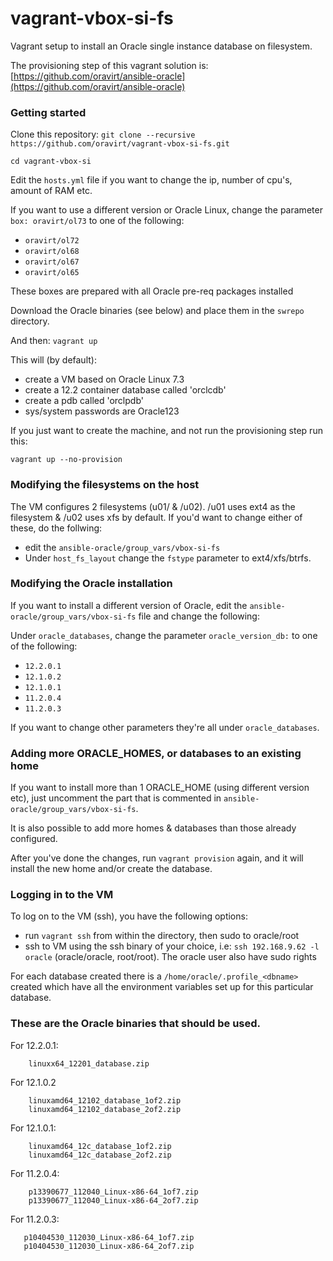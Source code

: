 # vagrant-vbox-si-fs
Vagrant setup to install an Oracle single instance database on filesystem.


The provisioning step of this vagrant solution is: [https://github.com/oravirt/ansible-oracle](https://github.com/oravirt/ansible-oracle)

### Getting started

Clone this repository:
`git clone --recursive https://github.com/oravirt/vagrant-vbox-si-fs.git`

`cd vagrant-vbox-si`

Edit the `hosts.yml` file if you want to change the ip, number of cpu's, amount of RAM etc.

If you want to use a different version or Oracle Linux, change the parameter `box: oravirt/ol73` to one of the following:

- `oravirt/ol72`
- `oravirt/ol68`
- `oravirt/ol67`
- `oravirt/ol65`

These boxes are prepared with all Oracle pre-req packages installed

Download the Oracle binaries (see below) and place them in the `swrepo` directory.

And then: `vagrant up`

This will (by default):
- create a VM based on Oracle Linux 7.3
- create a 12.2 container database called 'orclcdb'
- create a pdb called 'orclpdb'
- sys/system passwords are Oracle123

If you just want to create the machine, and not run the provisioning step run this:

`vagrant up --no-provision`

### Modifying the filesystems on the host

The VM configures 2 filesystems (u01/ & /u02). /u01 uses ext4 as the filesystem & /u02 uses xfs by default. If you'd want to change either of these, do the follwing:

* edit the `ansible-oracle/group_vars/vbox-si-fs`
* Under `host_fs_layout` change the `fstype` parameter to ext4/xfs/btrfs.


### Modifying the Oracle installation

If you want to install a different version of Oracle, edit the `ansible-oracle/group_vars/vbox-si-fs` file and change the following:

Under `oracle_databases`, change the parameter `oracle_version_db:` to one of the following:

* `12.2.0.1`
* `12.1.0.2`
* `12.1.0.1`
* `11.2.0.4`
* `11.2.0.3`

If you want to change other parameters they're all under `oracle_databases`.



### Adding more ORACLE_HOMES, or databases to an existing home

If you want to install more than 1 ORACLE_HOME (using different version etc), just uncomment the part that is commented in `ansible-oracle/group_vars/vbox-si-fs`.

It is also possible to add more homes & databases than those already configured.


After you've done the changes, run `vagrant provision` again, and it will install the new home and/or create the database.

### Logging in to the VM

To log on to the VM (ssh), you have the following options:
* run `vagrant ssh` from within the directory, then sudo to oracle/root
* ssh to VM using the ssh binary of your choice, i.e: `ssh 192.168.9.62 -l oracle` (oracle/oracle, root/root). The oracle user also have sudo rights

For each database created there is a `/home/oracle/.profile_<dbname>` created which have all the environment variables set up for this particular database.

### These are the Oracle binaries that should be used.

For 12.2.0.1:
```
    linuxx64_12201_database.zip
 ```

For 12.1.0.2
```
    linuxamd64_12102_database_1of2.zip
    linuxamd64_12102_database_2of2.zip
 ```

For 12.1.0.1:
```
    linuxamd64_12c_database_1of2.zip
    linuxamd64_12c_database_2of2.zip
 ```

For 11.2.0.4:
```
    p13390677_112040_Linux-x86-64_1of7.zip
    p13390677_112040_Linux-x86-64_2of7.zip
 ```

 For 11.2.0.3:
 ```
    p10404530_112030_Linux-x86-64_1of7.zip
    p10404530_112030_Linux-x86-64_2of7.zip
 ```
